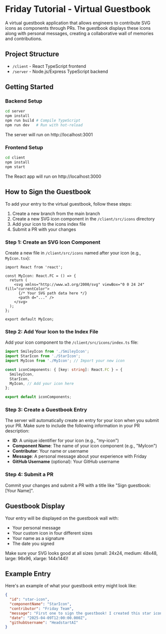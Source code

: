 # Friday Tutorial - Virtual Guestbook

A virtual guestbook application that allows engineers to contribute SVG icons as components through PRs. The guestbook displays these icons along with personal messages, creating a collaborative wall of memories and contributions.

## Project Structure

- `/client` - React TypeScript frontend
- `/server` - Node.js/Express TypeScript backend

## Getting Started

### Backend Setup

```bash
cd server
npm install
npm run build # Compile TypeScript
npm run dev   # Run with hot-reload
```

The server will run on http://localhost:3001

### Frontend Setup

```bash
cd client
npm install
npm start
```

The React app will run on http://localhost:3000

## How to Sign the Guestbook

To add your entry to the virtual guestbook, follow these steps:

1. Create a new branch from the main branch
2. Create a new SVG icon component in the `/client/src/icons` directory
3. Add your icon to the icons index file
4. Submit a PR with your changes

### Step 1: Create an SVG Icon Component

Create a new file in `/client/src/icons` named after your icon (e.g., `MyIcon.tsx`):

```tsx
import React from 'react';

const MyIcon: React.FC = () => {
  return (
    <svg xmlns="http://www.w3.org/2000/svg" viewBox="0 0 24 24" fill="currentColor">
      {/* Your SVG path data here */}
      <path d="..." />
    </svg>
  );
};

export default MyIcon;
```

### Step 2: Add Your Icon to the Index File

Add your icon component to the `/client/src/icons/index.ts` file:

```typescript
import SmileyIcon from './SmileyIcon';
import StarIcon from './StarIcon';
import MyIcon from './MyIcon'; // Import your new icon

const iconComponents: { [key: string]: React.FC } = {
  SmileyIcon,
  StarIcon,
  MyIcon, // Add your icon here
};

export default iconComponents;
```

### Step 3: Create a Guestbook Entry

The server will automatically create an entry for your icon when you submit your PR. Make sure to include the following information in your PR description:

- **ID**: A unique identifier for your icon (e.g., "my-icon")
- **Component Name**: The name of your icon component (e.g., "MyIcon")
- **Contributor**: Your name or username
- **Message**: A personal message about your experience with Friday
- **GitHub Username** (optional): Your GitHub username

### Step 4: Submit a PR

Commit your changes and submit a PR with a title like "Sign guestbook: [Your Name]".

## Guestbook Display

Your entry will be displayed on the guestbook wall with:
- Your personal message
- Your custom icon in four different sizes
- Your name as a signature
- The date you signed

Make sure your SVG looks good at all sizes (small: 24x24, medium: 48x48, large: 96x96, xlarge: 144x144)!

## Example Entry

Here's an example of what your guestbook entry might look like:

```json
{
  "id": "star-icon",
  "componentName": "StarIcon",
  "contributor": "Friday Team",
  "message": "First one to sign the guestbook! I created this star icon to light up your day. Hope you like it!",
  "date": "2025-04-09T12:00:00.000Z",
  "githubUsername": "HeadstartAI"
}
```
